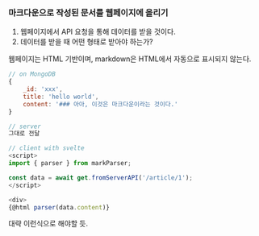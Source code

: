 ### 마크다운으로 작성된 문서를 웹페이지에 올리기
1. 웹페이지에서 API 요청을 통해 데이터를 받을 것이다.
2. 데이터를 받을 때 어떤 형태로 받아야 하는가?

웹페이지는 HTML 기반이며, markdown은 HTML에서 자동으로 표시되지 않는다.

```js
// on MongoDB
{
    _id: 'xxx',
    title: 'hello world',
    content: '### 아아, 이것은 마크다운이라는 것이다.'
}

// server
그대로 전달

// client with svelte
<script>
import { parser } from markParser;

const data = await get.fromServerAPI('/article/1');
</script>

<div>
{@html parser(data.content)}
```

대략 이런식으로 해야할 듯.
